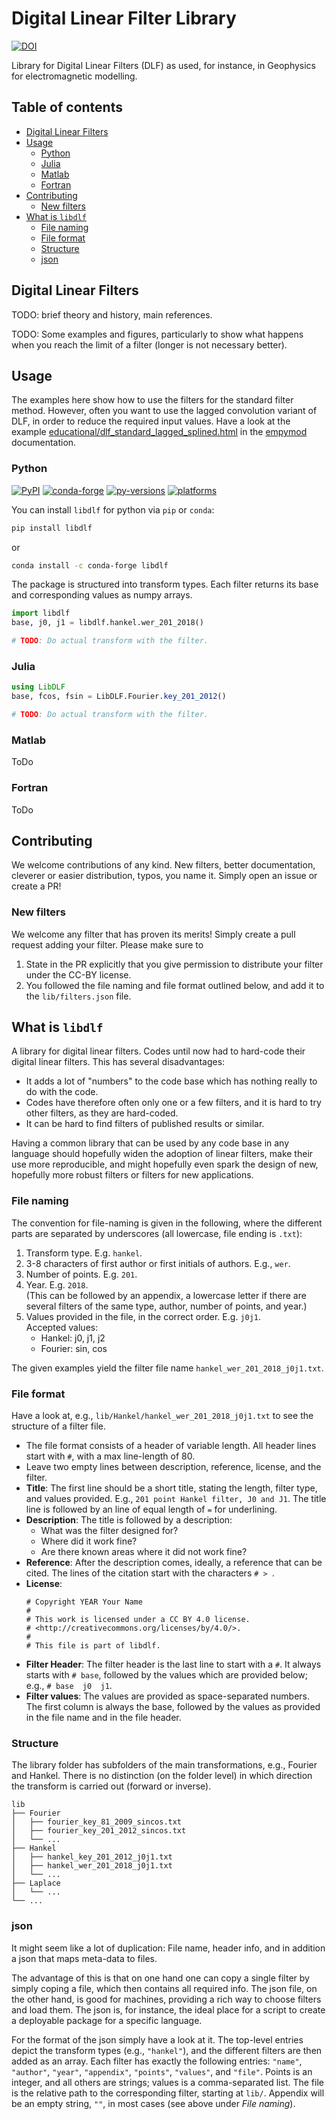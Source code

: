 # Digital Linear Filter Library

[![DOI](https://zenodo.org/badge/DOI/10.5281/zenodo.5172893.svg)](https://doi.org/10.5281/zenodo.5172893)

Library for Digital Linear Filters (DLF) as used, for instance, in Geophysics
for electromagnetic modelling.


## Table of contents

- [Digital Linear Filters](#digital-linear-filters)
- [Usage](#usage)
  - [Python](#python)
  - [Julia](#julia)
  - [Matlab](#matlab)
  - [Fortran](#fortran)
- [Contributing](#contributing)
  - [New filters](#new-filters)
- [What is `libdlf`](#what-is-libdlf)
  - [File naming](#file-naming)
  - [File format](#file-format)
  - [Structure](#structure)
  - [json](#json)


## Digital Linear Filters

TODO: brief theory and history, main references.

TODO: Some examples and figures, particularly to show what happens when you
reach the limit of a filter (longer is not necessary better).


## Usage

The examples here show how to use the filters for the standard filter method.
However, often you want to use the lagged convolution variant of DLF, in order
to reduce the required input values. Have a look at the example
[educational/dlf_standard_lagged_splined.html](https://empymod.emsig.xyz/en/stable/gallery/educational/dlf_standard_lagged_splined.html)
in the [empymod](https://empymod.emsig.xyz) documentation.


### Python

[![PyPI](https://img.shields.io/pypi/v/libdlf)](https://pypi.python.org/pypi/libdlf/)
[![conda-forge](https://img.shields.io/conda/vn/conda-forge/libdlf)](https://anaconda.org/conda-forge/libdlf/)
[![py-versions](https://img.shields.io/badge/python-3.6+-blue.svg)](https://www.python.org/downloads/)
[![platforms](https://img.shields.io/badge/platform-linux,win,osx-blue)](https://anaconda.org/conda-forge/libdlf/)

You can install `libdlf` for python via `pip` or `conda`:
```bash
pip install libdlf
```
or
```bash
conda install -c conda-forge libdlf
```

The package is structured into transform types. Each filter returns its base
and corresponding values as numpy arrays.

```python
import libdlf
base, j0, j1 = libdlf.hankel.wer_201_2018()

# TODO: Do actual transform with the filter.
```

### Julia

```julia
using LibDLF
base, fcos, fsin = LibDLF.Fourier.key_201_2012()

# TODO: Do actual transform with the filter.
```

### Matlab

ToDo


### Fortran

ToDo


## Contributing

We welcome contributions of any kind. New filters, better documentation,
cleverer or easier distribution, typos, you name it. Simply open an issue or
create a PR!


### New filters

We welcome any filter that has proven its merits! Simply create a pull request
adding your filter. Please make sure to

1. State in the PR explicitly that you give permission to distribute your
   filter under the CC-BY license.
2. You followed the file naming and file format outlined below, and add it to
   the `lib/filters.json` file.


## What is `libdlf`

A library for digital linear filters. Codes until now had to hard-code their
digital linear filters. This has several disadvantages:

- It adds a lot of "numbers" to the code base which has nothing really to do
  with the code.
- Codes have therefore often only one or a few filters, and it is hard to try
  other filters, as they are hard-coded.
- It can be hard to find filters of published results or similar.

Having a common library that can be used by any code base in any language
should hopefully widen the adoption of linear filters, make their use more
reproducible, and might hopefully even spark the design of new, hopefully more
robust filters or filters for new applications.


### File naming

The convention for file-naming is given in the following, where the different
parts are separated by underscores (all lowercase, file ending is `.txt`):

1. Transform type. E.g. `hankel`.
2. 3-8 characters of first author or first initials of authors. E.g., `wer`.
3. Number of points. E.g. `201`.
4. Year. E.g. `2018`.  
   (This can be followed by an appendix, a lowercase letter if there are
   several filters of the same type, author, number of points, and year.)
5. Values provided in the file, in the correct order. E.g. `j0j1`.  
   Accepted values:
   - Hankel: j0, j1, j2
   - Fourier: sin, cos

The given examples yield the filter file name `hankel_wer_201_2018_j0j1.txt`.


### File format

Have a look at, e.g., `lib/Hankel/hankel_wer_201_2018_j0j1.txt` to see the
structure of a filter file.

- The file format consists of a header of variable length. All header lines
  start with `#`, with a max line-length of 80.
- Leave two empty lines between description, reference, license, and the
  filter.
- **Title**: The first line should be a short title, stating the length, filter
  type, and values provided. E.g., `201 point Hankel filter, J0 and J1`. The
  title line is followed by an line of equal length of `=` for underlining.
- **Description**: The title is followed by a description:
  - What was the filter designed for?
  - Where did it work fine?
  - Are there known areas where it did not work fine?
- **Reference**: After the description comes, ideally, a reference that can be
  cited. The lines of the citation start with the characters `# > `.
- **License**:
  ```
  # Copyright YEAR Your Name
  #
  # This work is licensed under a CC BY 4.0 license.
  # <http://creativecommons.org/licenses/by/4.0/>.
  #
  # This file is part of libdlf.
  ```
- **Filter Header**: The filter header is the last line to start with a `#`.
  It always starts with `# base`, followed by the values which are provided
  below; e.g., `# base  j0  j1`.
- **Filter values**: The values are provided as space-separated numbers. The
  first column is always the base, followed by the values as provided in the
  file name and in the file header.


### Structure

The library folder has subfolders of the main transformations, e.g., Fourier
and Hankel. There is no distinction (on the folder level) in which direction
the transform is carried out (forward or inverse).

```
lib
├── Fourier
│   ├── fourier_key_81_2009_sincos.txt
│   ├── fourier_key_201_2012_sincos.txt
│   └── ...
├── Hankel
│   ├── hankel_key_201_2012_j0j1.txt
│   ├── hankel_wer_201_2018_j0j1.txt
│   └── ...
├── Laplace
│   └── ...
└── ...
```


### json

It might seem like a lot of duplication: File name, header info, and in
addition a json that maps meta-data to files.

The advantage of this is that on one hand one can copy a single filter by
simply coping a file, which then contains all required info. The json file, on
the other hand, is good for machines, providing a rich way to choose filters
and load them. The json is, for instance, the ideal place for a script to
create a deployable package for a specific language.

For the format of the json simply have a look at it. The top-level entries
depict the transform types (e.g., `"hankel"`), and the different filters are
then added as an array. Each filter has exactly the following entries:
`"name"`, `"author"`, `"year"`, `"appendix"`, `"points"`, `"values"`, and
`"file"`. Points is an integer, and all others are strings; values is a
comma-separated list. The file is the relative path to the corresponding
filter, starting at `lib/`. Appendix will be an empty string, `""`, in most
cases (see above under *File naming*).
